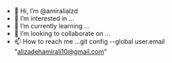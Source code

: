 - 👋 Hi, I’m @amiralialzd
- 👀 I’m interested in ...
- 🌱 I’m currently learning ...
- 💞️ I’m looking to collaborate on ...
- 📫 How to reach me ...git config --global user.email "alizadehamirali10@gmail.com"

<!---echo .DS_Store >> ~/.gitignore_global 
git config --global core.excludesfile ~/.gitignore_global
amiralialzd/amiralialzd is a ✨ special ✨ repository because its `README.md` (this file) appears on your GitHub profile.
You can click the Preview link to take a look at your changes.
--->
